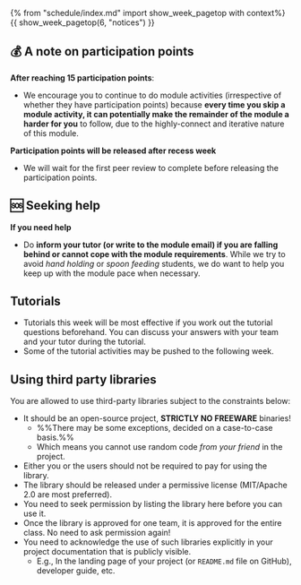 {% from "schedule/index.md" import show_week_pagetop with context%}
{{ show_week_pagetop(6, "notices") }}

## 💰 A note on participation points

**After reaching 15 participation points**:

* We encourage you to continue to do module activities (irrespective of whether they have participation points) because **every time you skip a module activity, it can potentially make the remainder of the module a harder for you** to follow, due to the highly-connect and iterative nature of this module.

**Participation points will be released after recess week**

* We will wait for the first peer review to complete before releasing the participation points.

## 🆘 Seeking help

**If you need help**

* Do **inform your tutor (or write to the module email) if you are falling behind or cannot cope with the module requirements**. While we try to avoid _hand holding_ or _spoon feeding_ students, we do want to help you keep up with the module pace when necessary.

## Tutorials

* Tutorials this week will be most effective if you work out the tutorial questions beforehand. You can discuss your answers with your team and your tutor during the tutorial.
* Some of the tutorial activities may be pushed to the following week.


## Using third party libraries

You are allowed to use third-party libraries subject to the constraints below:

- It should be an open-source project, **STRICTLY NO FREEWARE** binaries!
  - %%There may be some exceptions, decided on a case-to-case basis.%%
  - Which means you cannot use random code _from your friend_ in the project.
- Either you or the users should not be required to pay for using the library.
- The library should be released under a permissive license (MIT/Apache 2.0 are most preferred).
- You need to seek permission by listing the library here before you can use it.
- Once the library is approved for one team, it is approved for the entire class.  No need to ask permission again!
- You need to acknowledge the use of such libraries explicitly in your project documentation that is publicly visible.
  - E.g., In the landing page of your project (or `README.md` file on GitHub), developer guide, etc. 

<!--

## Graded coding exercise

- This week you need to make an enhancement to Addressbook-Level3; this can earn you 3 participation points.

- Though the deadline is Week 7 before the tutorial, you are strongly encouraged to finish this soon, so that you have enough time to work on the project.

- Refer to the project tab for more details.

## 💹 Project progress

* To get you up to speed to work with AB-4, **we recommend you to play around with the AB-3 code base** (i.e., fork, clone, setup, and enhance)  before moving to AB-4.  You can practice with AB-3 while at the the same time updating docs of AB-4 as required by the next project milestone.

* At this point of the project there are several non-trivial tools you need to learn e.g., JavaFX, Gradle, Travis, Java 8 features, Git, etc. We recommend that you **divide up the learning tasks among team members and plan to learn them gradually** over the next few weeks.

* Be reminded that **your performance in meeting individual/team project milestones** (as detected by our scripts and observed by tutors) **will be counted towards your [project grade under the _project management_ component]({{ module_website }}/admin/project-assessment.html)**. Please do follow exact setup instructions because deviations will affect our script's ability to detect your work.

#### Using AB-3?

* If you choose to use AB-3 for your project, be informed that there will be no disadvantage in terms of marks (i.e., you will not be penalized for starting from AB-3). 

* However some points to take note:
  * Some of the project infrastructure that is readily available in AB-4 will not be available in AB-3. You need to set it up yourself.
  * Adding features/commands available in AB-4 but not in AB-3 **alone** to your project does not earn credits.


 
-->